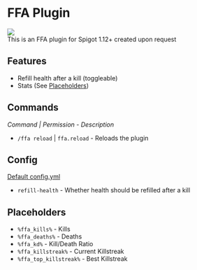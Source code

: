 # FFA Plugin 
[<img src="https://img.shields.io/github/v/release/haz8989/FFA">](https://github.com/haz8989/FFA/releases)<br>
This is an FFA plugin for Spigot 1.12+ created upon request<br>

## Features
- Refill health after a kill (toggleable)
- Stats (See [Placeholders](#placeholders))

## Commands
*Command | Permission - Description*
- `/ffa reload` | `ffa.reload` - Reloads the plugin

## Config
[Default config.yml](src/main/resources/config.yml)
- `refill-health` - Whether health should be refilled after a kill

## Placeholders
- `%ffa_kills%` - Kills
- `%ffa_deaths%` - Deaths
- `%ffa_kd%` - Kill/Death Ratio
- `%ffa_killstreak%` - Current Killstreak
- `%ffa_top_killstreak%` - Best Killstreak
